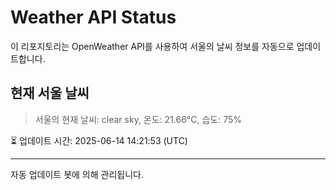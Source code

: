 
# Weather API Status

이 리포지토리는 OpenWeather API를 사용하여 서울의 날씨 정보를 자동으로 업데이트합니다.

## 현재 서울 날씨
> 서울의 현재 날씨: clear sky, 온도: 21.66°C, 습도: 75%

⏳ 업데이트 시간: 2025-06-14 14:21:53 (UTC)

---
자동 업데이트 봇에 의해 관리됩니다.
